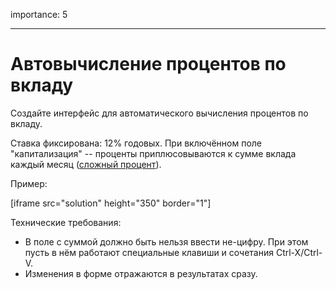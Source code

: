 importance: 5

---

# Автовычисление процентов по вкладу

Создайте интерфейс для автоматического вычисления процентов по вкладу.

Ставка фиксирована: 12% годовых. При включённом поле "капитализация" -- проценты приплюсовываются к сумме вклада каждый месяц ([сложный процент](http://damoney.ru/finance/slozniy-procent.php)).

Пример:

[iframe src="solution" height="350" border="1"]

Технические требования:

- В поле с суммой должно быть нельзя ввести не-цифру. При этом пусть в нём работают специальные клавиши и сочетания Ctrl-X/Ctrl-V.
- Изменения в форме отражаются в результатах сразу.

